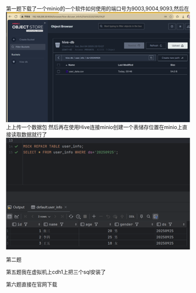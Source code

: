 第一题下载了一个minio的一个软件如何使用的端口号为9003,9004,9093,然后在![img_1.png](img_1.png)上上传一个数据包
然后再在使用Hive连接minio创建一个表储存位置在minio上直接读取数据就行了![img.png](img.png)

第二题





第五题我在虚拟机上cdh1上把三个sql安装了

第六题直接在官网下载
